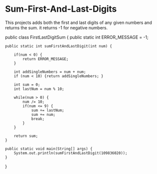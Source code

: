 # Sum-First-And-Last-Digits

This projects adds both the first and last digits of any given numbers and returns the sum. it returns -1 for negative numbers.

public class FirstLastDigitSum {
    public static int ERROR_MESSAGE = -1;
    
    public static int sumFirstAndLastDigit(int num) {
    
        if(num < 0) {
            return ERROR_MESSAGE;
        }
        
        int addSingleNumbers = num + num;
        if (num < 10) {return addSingleNumbers; }
        
        int sum = 0;
        int lastNum = num % 10;

        while(num > 0) {
            num /= 10;
            if(num <= 9) {
                sum += lastNum;
                sum += num;
                break;
            }
        }
        
        return sum;
    }
    
    public static void main(String[] args) {
        System.out.println(sumFirstAndLastDigit(109836020));
    }
}
